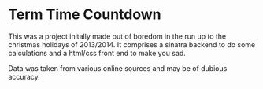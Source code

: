 Term Time Countdown
===================

This was a project initally made out of boredom in the run up to the christmas holidays of 2013/2014. It comprises a sinatra backend to do some calculations and a html/css front end to make you sad.

Data was taken from various online sources and may be of dubious accuracy.